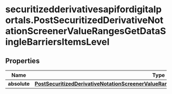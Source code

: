 # securitizedderivativesapifordigitalportals.PostSecuritizedDerivativeNotationScreenerValueRangesGetDataSingleBarriersItemsLevel

## Properties

Name | Type | Description | Notes
------------ | ------------- | ------------- | -------------
**absolute** | [**PostSecuritizedDerivativeNotationScreenerValueRangesGetDataSingleBarriersItemsLevelAbsolute**](PostSecuritizedDerivativeNotationScreenerValueRangesGetDataSingleBarriersItemsLevelAbsolute.md) |  | [optional] 


